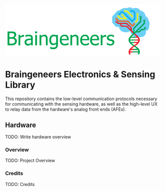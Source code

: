 <p align="center">
  <img src="/common/images/braingeneers-logo.png" alt=""/>
</p>

# Braingeneers Electronics & Sensing Library

This repository contains the low-level communication protocols necessary for communicating with the sensing hardware, as well as the high-level UX to relay data from the hardware's analog front ends (AFEs).

## Hardware

TODO: Write hardware overview

### Overview

TODO: Project Overview

### Credits

TODO: Credits
